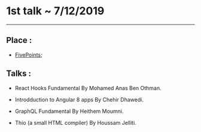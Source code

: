 # 1st talk ~ 7/12/2019
---

## Place :  
  - [FivePoints](https://www.google.com/maps/place/Five+Points+The+Talent+pool/@36.8482999,10.2718065,15z/data=!4m5!3m4!1s0x0:0x40d4c4e08bb03511!8m2!3d36.8482999!4d10.2718065);


## Talks : 

  - React Hooks Fundamental By Mohamed Anas Ben Othman.

  - Introdduction to Angular 8 apps By Chehir Dhawedi.

  - GraphQL Fundamental By Heithem Moumni.

  - Thio (a small HTML compiler) By Houssam Jelliti.